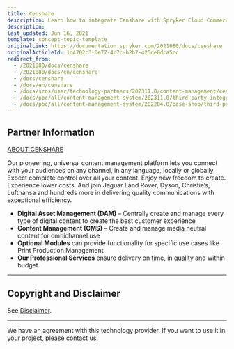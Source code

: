 ```yaml
---
title: Censhare
description: Learn how to integrate Censhare with Spryker Cloud Commerce OS and enhance your e-commerce platform through advanced third-party integration capabilities.
description: 
last_updated: Jun 16, 2021
template: concept-topic-template
originalLink: https://documentation.spryker.com/2021080/docs/censhare
originalArticleId: 1d4702c3-0e77-4c7c-b2b7-425de0dca5cc
redirect_from:
  - /2021080/docs/censhare
  - /2021080/docs/en/censhare
  - /docs/censhare
  - /docs/en/censhare
  - /docs/scos/user/technology-partners/202311.0/content-management/censhare.html
  - /docs/pbc/all/content-management-system/202311.0/third-party-integrations/censhare.html
  - /docs/pbc/all/content-management-system/202204.0/base-shop/third-party-integrations/censhare.html
---
```


## Partner Information

[ABOUT CENSHARE](https://www.censhare.com/)

Our pioneering, universal content management platform lets you connect with your audiences on any channel, in any language, locally or globally. Expect complete control over all your content. Enjoy new freedom to create. Experience lower costs. And join Jaguar Land Rover, Dyson, Christie’s, Lufthansa and hundreds more in delivering quality communications with exceptional efficiency.

* **Digital Asset Management (DAM)** – Centrally create and manage every type of digital content to create the best customer experience
* **Content Management (CMS)** – Create and manage media neutral content for omnichannel use
* **Optional Modules** can provide functionality for specific use cases like Print Production Management
* **Our Professional Services** ensure delivery on time, in quality and within budget.

---

## Copyright and Disclaimer

See [Disclaimer](https://github.com/spryker/spryker-documentation).

---
We have an agreement with this technology provider. If you want to use it in your project, please contact us.

<div class="hubspot-form js-hubspot-form" data-portal-id="2770802" data-form-id="163e11fb-e833-4638-86ae-a2ca4b929a41" id="hubspot-1"></div>
